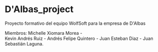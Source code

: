 # D'Albas_project
Proyecto formativo del equipo WolfSoft para la empresa de D'Albas
 
Miembros:
Michelle Xiomara Morea - <br>
Kevin Andrés Ruiz - 
Andrés Felipe Quintero - 
Juan Esteban Diaz - 
Juan Sebastián Laguna.

